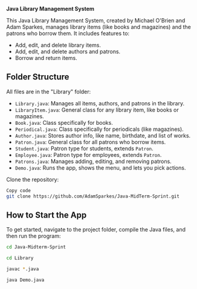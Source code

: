 **Java Library Management System**

This Java Library Management System, created by Michael O'Brien and Adam Sparkes, manages library items (like books and magazines) and the patrons who borrow them. It includes features to:

- Add, edit, and delete library items.
- Add, edit, and delete authors and patrons.
- Borrow and return items.

## Folder Structure

All files are in the "Library" folder:

- `Library.java`: Manages all items, authors, and patrons in the library.
- `LibraryItem.java`: General class for any library item, like books or magazines.
- `Book.java`: Class specifically for books.
- `Periodical.java`: Class specifically for periodicals (like magazines).
- `Author.java`: Stores author info, like name, birthdate, and list of works.
- `Patron.java`: General class for all patrons who borrow items.
- `Student.java`: Patron type for students, extends `Patron`.
- `Employee.java`: Patron type for employees, extends `Patron`.
- `Patrons.java`: Manages adding, editing, and removing patrons.
- `Demo.java`: Runs the app, shows the menu, and lets you pick actions.

Clone the repository:

```bash
Copy code
git clone https://github.com/AdamSparkes/Java-MidTerm-Sprint.git
```

## How to Start the App

To get started, navigate to the project folder, compile the Java files, and then run the program:

```bash
cd Java-Midterm-Sprint
```

```bash
cd Library
```

```bash
javac *.java
```

```bash
java Demo.java
```
